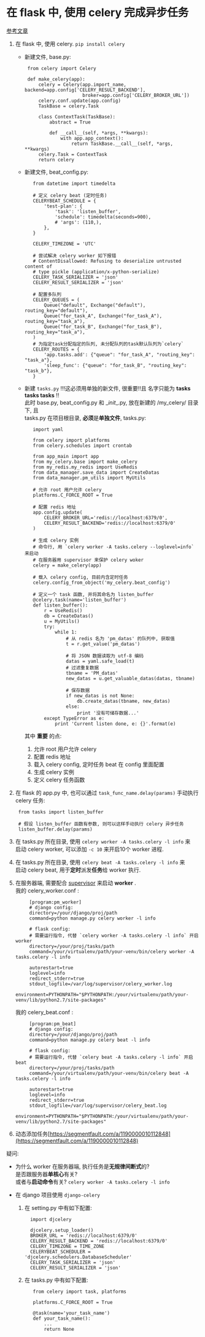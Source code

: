 在 flask 中, 使用 celery 完成异步任务
=  

[参考文章](https://zhuanlan.zhihu.com/p/22304455)  

1. 在 flask 中, 使用 celery. `pip install celery`  
   * 新建文件, base.py:  
     
          from celery import Celery

          def make_celery(app):
              celery = Celery(app.import_name, backend=app.config['CELERY_RESULT_BACKEND'],
                              broker=app.config['CELERY_BROKER_URL'])
              celery.conf.update(app.config)
              TaskBase = celery.Task

              class ContextTask(TaskBase):
                  abstract = True

                  def __call__(self, *args, **kwargs):
                      with app.app_context():
                          return TaskBase.__call__(self, *args, **kwargs)
              celery.Task = ContextTask
              return celery  

   * 新建文件, beat_config.py:  

            from datetime import timedelta

            # 定义 celery beat (定时任务)
            CELERYBEAT_SCHEDULE = {
                'test-plan': {
                    'task': 'listen_buffer',
                    'schedule': timedelta(seconds=900),
                    # 'args': (110,),
                },
            }

            CELERY_TIMEZONE = 'UTC'

            # 尝试解决 celery worker 如下报错
            # ContentDisallowed: Refusing to deserialize untrusted content of
            # type pickle (application/x-python-serialize)
            CELERY_TASK_SERIALIZER = 'json'
            CELERY_RESULT_SERIALIZER = 'json'

            # 配置多队列
            CELERY_QUEUES = (
                Queue("default", Exchange("default"), routing_key="default"),
                Queue("for_task_A", Exchange("for_task_A"), routing_key="task_a"),
                Queue("for_task_B", Exchange("for_task_B"), routing_key="task_a"),
            )
            # 为指定task分配指定的队列, 未分配队列的task默认队列为`celery`
            CELERY_ROUTES = {
                'app.tasks.add': {"queue": "for_task_A", "routing_key": "task_a"},
                'sleep_func': {"queue": "for_task_B", "routing_key": "task_b"},
            }

   * 新建 `tasks.py` !!!这必须用单独的新文件, 很重要!!且 名字只能为 **tasks tasks tasks** !!  
     此时 base.py, beat\_config.py 和 \__init__.py, 放在新建的 /my\_celery/ 目录下, 且  
     tasks.py 在项目根目录, **必须**是**单独文件**, tasks.py:  
     
            import yaml

            from celery import platforms
            from celery.schedules import crontab

            from app_main import app
            from my_celery.base import make_celery
            from my_redis.my_redis import UseRedis
            from data_manager.save_data import CreateDatas
            from data_manager.pm_utils import MyUtils

            # 允许 root 用户允许 celery
            platforms.C_FORCE_ROOT = True

            # 配置 redis 地址
            app.config.update(
                CELERY_BROKER_URL='redis://localhost:6379/0',
                CELERY_RESULT_BACKEND='redis://localhost:6379/0'
            )

            # 生成 celery 实例
            # 命令行, 用 `celery worker -A tasks.celery --loglevel=info` 来启动
            # 在服务器用 supervisor 来保护 celery woker
            celery = make_celery(app)

            # 载入 celery config, 目前内含定时任务
            celery.config_from_object('my_celery.beat_config')

            # 定义一个 task 函数, 并将其命名为 listen_buffer
            @celery.task(name='listen_buffer')
            def listen_buffer():
                r = UseRedis()
                db = CreateDatas()
                u = MyUtils()
                try:
                    while 1:
                        # 从 redis 名为 'pm_datas' 的队列中, 获取值
                        t = r.get_value('pm_datas')

                        # 将 JSON 数据读取为 utf-8 编码
                        datas = yaml.safe_load(t)
                        # 过滤重复数据
                        tbname = 'PM_datas'
                        new_datas = u.get_valuable_datas(datas, tbname)

                        # 保存数据
                        if new_datas is not None:
                            db.create_datas(tbname, new_datas)
                        else:
                            print '没有可储存数据...'
                except TypeError as e:
                    print 'Current listen done, e: {}'.format(e)

     其中 **重要** 的点:
      1. 允许 root 用户允许 celery  
      2. 配置 redis 地址  
      3. 载入 celery config, 定时任务 beat 在 config 里面配置  
      4. 生成 celery 实例  
      5. 定义 celery 任务函数  

2. 在 flask 的 app.py 中, 也可以通过 `task_func_name.delay(params)` 手动执行 celery 任务:  

        from tasks import listen_buffer

        # 假设 listen_buffer 函数有参数, 则可以这样手动执行 celery 异步任务
        listen_buffer.delay(params)

3. 在 tasks.py 所在目录, 使用 `celery worker -A tasks.celery -l info` 来  
   启动 celery worker, 可以添加 `-c 10` 来开启10个 worker 进程.  

4. 在 tasks.py 所在目录, 使用 `celery beat -A tasks.celery -l info` 来  
   启动 celery beat, 用于**定时**派发**任务**给 worker 执行.

5. 在服务器端, 需要配合 [supervisor](http://blog.csdn.net/michael_lbs/article/details/75407089)
   来启动 **worker** .  
   我的 celery_worker.conf :  

            [program:pm_worker]
            # django config:
            directory=/your/django/proj/path
            command=python manage.py celery worker -l info

            # flask config:
            # 需要运行指令, 代替 `celery worker -A tasks.celery -l info` 开启 worker
            directory=/your/proj/tasks/path
            command=/your/virtualenv/path/your-venv/bin/celery worker -A tasks.celery -l info

            autorestart=true
            loglevel=info
            redirect_stderr=true
            stdout_logfile=/var/log/supervisor/celery_worker.log
            environment=PYTHONPATH="$PYTHONPATH:/your/virtualenv/path/your-venv/lib/python2.7/site-packages"

   我的 celery_beat.conf :  

            [program:pm_beat]
            # django config:
            directory=/your/django/proj/path
            command=python manage.py celery beat -l info

            # flask config:
            # 需要运行指令, 代替 `celery beat -A tasks.celery -l info` 开启 beat
            directory=/your/proj/tasks/path
            command=/your/virtualenv/path/your-venv/bin/celery beat -A tasks.celery -l info

            autorestart=true
            loglevel=info
            redirect_stderr=true
            stdout_logfile=/var/log/supervisor/celery_beat.log
            environment=PYTHONPATH="$PYTHONPATH:/your/virtualenv/path/your-venv/lib/python2.7/site-packages"

6. 动态添加任务[https://segmentfault.com/a/1190000010112848](https://segmentfault.com/a/1190000010112848)  

疑问:  
* 为什么 worker 在服务器端, 执行任务是**无规律间断式**的?  
  是否跟服务器**单核心**有关?  
  或者与**启动命令**有关? `celery worker -A tasks.celery -l info`  

* 在 django 项目使用 `django-celery`
  1.  在 setting.py 中有如下配置:  

            import djcelery

            djcelery.setup_loader()
            BROKER_URL = 'redis://localhost:6379/0'
            CELERY_RESULT_BACKEND = 'redis://localhost:6379/0'
            CELERY_TIMEZONE = TIME_ZONE
            CELERYBEAT_SCHEDULER = 'djcelery.schedulers.DatabaseScheduler'
            CELERY_TASK_SERIALIZER = 'json'
            CELERY_RESULT_SERIALIZER = 'json'

  2. 在 tasks.py 中有如下配置:  

            from celery import task, platforms

            platforms.C_FORCE_ROOT = True

            @task(name='your_task_name')
            def your_task_name():
                ...
                return None